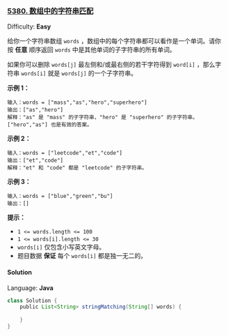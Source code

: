 ### [5380\. 数组中的字符串匹配](https://leetcode-cn.com/contest/weekly-contest-184/problems/string-matching-in-an-array/)

Difficulty: **Easy**

给你一个字符串数组 `words` ，数组中的每个字符串都可以看作是一个单词。请你按 **任意** 顺序返回 `words` 中是其他单词的子字符串的所有单词。

如果你可以删除 `words[j]` 最左侧和/或最右侧的若干字符得到 `word[i]` ，那么字符串 `words[i]` 就是 `words[j]` 的一个子字符串。

**示例 1：**

```
输入：words = ["mass","as","hero","superhero"]
输出：["as","hero"]
解释："as" 是 "mass" 的子字符串，"hero" 是 "superhero" 的子字符串。
["hero","as"] 也是有效的答案。
```

**示例 2：**

```
输入：words = ["leetcode","et","code"]
输出：["et","code"]
解释："et" 和 "code" 都是 "leetcode" 的子字符串。
```

**示例 3：**

```
输入：words = ["blue","green","bu"]
输出：[]
```

**提示：**

*   `1 <= words.length <= 100`
*   `1 <= words[i].length <= 30`
*   `words[i]` 仅包含小写英文字母。
*   题目数据 **保证** 每个 `words[i]` 都是独一无二的。

#### Solution

Language: **Java**

```java
class Solution {
    public List<String> stringMatching(String[] words) {
​
    }
}
```